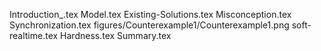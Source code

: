 Introduction_.tex
Model.tex
Existing-Solutions.tex
Misconception.tex
Synchronization.tex
figures/Counterexample1/Counterexample1.png
soft-realtime.tex
Hardness.tex
Summary.tex
  
  
  